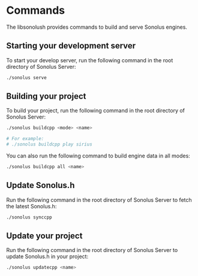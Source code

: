 # Commands

The libsonolush provides commands to build and serve Sonolus engines.

## Starting your development server

To start your develop server, run the following command in the root directory of Sonolus Server:

```bash
./sonolus serve
```

## Building your project

To build your project, run the following command in the root directory of Sonolus Server:

```bash
./sonolus buildcpp <mode> <name>

# For example:
# ./sonolus buildcpp play sirius
```

You can also run the following command to build engine data in all modes:

```bash
./sonolus buildcpp all <name>
```

## Update Sonolus.h

Run the following command in the root directory of Sonolus Server to fetch the latest Sonolus.h:

```bash
./sonolus synccpp
```

## Update your project

Run the following command in the root directory of Sonolus Server to update Sonolus.h in your project:

```bash
./sonolus updatecpp <name>
```